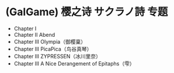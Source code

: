# (GalGame) 樱之诗 サクラノ詩 专题

* Chapter I
* Chapter II Abend
* Chapter III Olympia（御樱稟）
* Chapter III PicaPica（鸟谷真琴）
* Chapter III ZYPRESSEN（冰川里奈）
* Chapter III A Nice Derangement of Epitaphs（雫）
